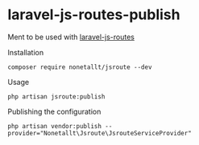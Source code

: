# laravel-js-routes-publish

Ment to be used with [laravel-js-routes](https://github.com/nonetallt/laravel-js-routes)

Installation
```
composer require nonetallt/jsroute --dev
```

Usage
```
php artisan jsroute:publish
```

Publishing the configuration
```
php artisan vendor:publish --provider="Nonetallt\Jsroute\JsrouteServiceProvider"
```
